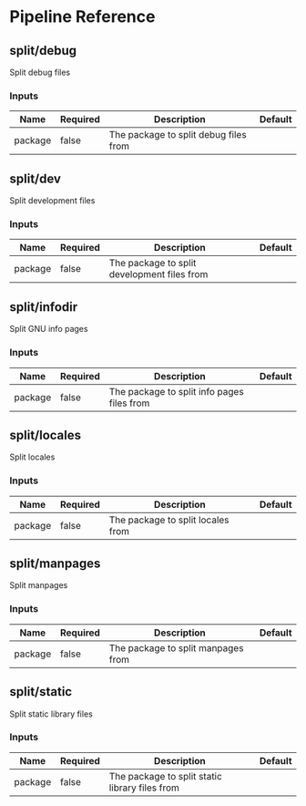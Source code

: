 <!-- start:pipeline-reference-gen -->
# Pipeline Reference

## split/debug

Split debug files

### Inputs

| Name | Required | Description | Default |
| ---- | -------- | ----------- | ------- |
| package | false | The package to split debug files from  |  |

## split/dev

Split development files

### Inputs

| Name | Required | Description | Default |
| ---- | -------- | ----------- | ------- |
| package | false | The package to split development files from  |  |

## split/infodir

Split GNU info pages

### Inputs

| Name | Required | Description | Default |
| ---- | -------- | ----------- | ------- |
| package | false | The package to split info pages files from  |  |

## split/locales

Split locales

### Inputs

| Name | Required | Description | Default |
| ---- | -------- | ----------- | ------- |
| package | false | The package to split locales from  |  |

## split/manpages

Split manpages

### Inputs

| Name | Required | Description | Default |
| ---- | -------- | ----------- | ------- |
| package | false | The package to split manpages from  |  |

## split/static

Split static library files

### Inputs

| Name | Required | Description | Default |
| ---- | -------- | ----------- | ------- |
| package | false | The package to split static library files from  |  |


<!-- end:pipeline-reference-gen -->